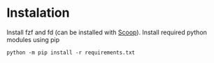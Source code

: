 # Instalation

Install fzf and fd (can be installed with [Scoop](https://scoop.sh/#/)).
Install required python modules using pip

```
python -m pip install -r requirements.txt
```
